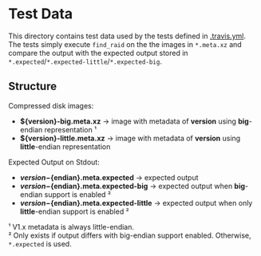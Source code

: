 # Test Data

This directory contains test data used by the tests defined in [.travis.yml](../.travis.yml). The tests
simply execute `find_raid` on the the images in `*.meta.xz` and compare the output with the expected
output stored in `*.expected`/`*.expected-little`/`*.expected-big`.

## Structure

Compressed disk images:

* **${version}-big.meta.xz** → image with metadata of **version** using **big**-endian representation ¹
* **${version}-little.meta.xz** → image with metadata of **version** using **little**-endian representation

Expected Output on Stdout:

* **${version}-${endian}.meta.expected** → expected output
* **${version}-${endian}.meta.expected-big** → expected output when **big**-endian support is enabled ²
* **${version}-${endian}.meta.expected-little** → expected output when only **little**-endian support is enabled ²

¹ V1.x metadata is always little-endian.  
² Only exists if output differs with big-endian support enabled. Otherwise, `*.expected` is used.
